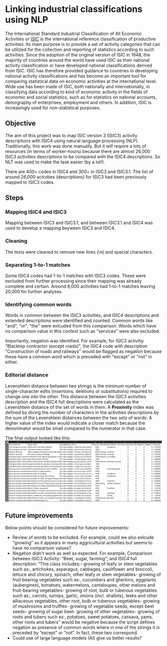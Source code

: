 # Linking industrial classifications using NLP
The International Standard Industrial Classification of All Economic Activities or [ISIC](https://unstats.un.org/unsd/classifications/Econ/isic) is the international reference classification of productive activities. Its main purpose is to provide a set of activity categories that can be utilized for the collection and reporting of statistics according to such activities. Since the adoption of the original version of ISIC in 1948, the majority of countries around the world have used ISIC as their national activity classification or have developed national classifications derived from ISIC. ISIC has therefore provided guidance to countries in developing national activity classifications and has become an important tool for comparing statistical data on economic activities at the international level. Wide use has been made of ISIC, both nationally and internationally, in classifying data according to kind of economic activity in the fields of economic and social statistics, such as for statistics on national accounts, demography of enterprises, employment and others. In addition, ISIC is increasingly used for non-statistical purposes.

## Objective
The aim of this project was to map ISIC version 3 (ISIC3) activity descriptions with ISIC4 using natural language processing (NLP). Traditionally, this work was done manually. But it will require a lots of resources (in terms of worker-hours) because there are almost 26,000 ISIC3 activities descriptions to be compared with the ISIC4 descriptions. So NLT was used to make the task easier (by a lot!).

There are 400+ codes in ISIC4 and 300+ in ISIC3 and ISIC3.1. The list of around 26,000 activities (descriptions) for ISIC3 had been previously mapped to ISIC3 codes.

## Steps
### Mapping ISIC4 and ISIC3
Mapping between ISIC3 and ISIC3.1, and between ISIC3.1 and ISIC4 was used to develop a mapping beyween ISIC3 and ISIC4.

### Cleaning
The texts were cleaned to remove new lines (\n) and special characters.

### Separating 1-to-1 matches
Some ISIC4 codes had 1-to-1 matches with ISIC3 codes. These were excluded from further processing since their mapping was already complete and certain. Around 6,000 activities had 1-to-1 matches leaving 20,000 for further analyses.

### Identifying common words
Words in common between the ISIC3 activities, and ISIC4 descriptions and extended descriptions were identified and counted. Common words like "and", "or", "the" were exlcuded from this comparison. Words which have no comparison value in this context such as "services" were also excluded.

Importantly, negation was identified. For example, for ISIC3 activitiy "Blacktop contractor (except roads)", the ISIC4 code with description "Construction of roads and railways" would be flagged as negation because these have a common word which is preceded with "except" or "not" in either.

### Editorial distance
Levenshtein distance between two strings is the minimum number of single-character edits (insertions, deletions or substitutions) required to change one into the other. This distance between the ISIC3 activities description and the ISIC4 full descriptions were calculated as the Levenshtein distance of the set of words in them. A **Proximity** index was defined by diving the number of characters in the activities descriptions by the sum of the Levenshtein distances between the two sets of words. A higher value of the index would indicate a closer match because the denominator would be small compared to the numerator in that case.

The final output looked like this:
![final table](images/output.PNG)

## Future improvements
Below points should be considered for future improvements:
- Review of words to be excluded. For example, could we also exlcude "growing" as it appears in many aggricultural activities but seems to have no comparison values?
- Negation didn't work as well as expected. For example, Comparison between ISIC3 Activity:
“Beet, sugar, farming”;
and ISIC4 full description:
“This class includes:- growing of leafy or stem vegetables such as:, artichokes, asparagus, cabbages, cauliflower and broccoli, lettuce and chicory, spinach, other leafy or stem vegetables- growing of fruit bearing vegetables such as:, cucumbers and gherkins, eggplants (aubergines), tomatoes, watermelons, cantaloupes, other melons and fruit-bearing vegetables- growing of root, bulb or tuberous vegetables such as:, carrots, turnips, garlic, onions (incl. shallots), leeks and other alliaceous vegetables, other root, bulb or tuberous vegetables- growing of mushrooms and truffles- growing of vegetable seeds, except beet seeds- growing of sugar beet- growing of other vegetables- growing of roots and tubers such as:, potatoes, sweet potatoes, cassava, yams, other roots and tubers”
would be negative because the script defines negation as presence of common words where in one of the strings it is preceded by “except” or “not”.
In fact, these two correspond.
- Could use of large language models (AI) give us better results?

